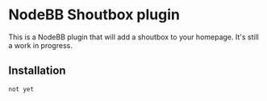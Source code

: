 # NodeBB Shoutbox plugin

This is a NodeBB plugin that will add a shoutbox to your homepage. It's still a work in progress.

## Installation

    not yet
